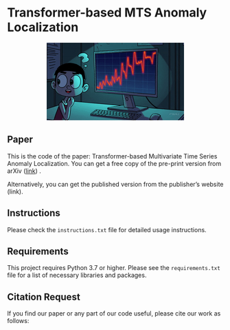 <p align="center">

# Transformer-based MTS Anomaly Localization
</p>

<p align="center">
  <img src="MTSgif.gif" alt="Alt text"/>
</p>



## Paper
This is the code of the paper: Transformer-based Multivariate Time Series  Anomaly Localization.
You can get a free copy of the pre-print version from arXiv ([link](https://arxiv.org/abs/2501.08628)) .

Alternatively, you can get the published version from the publisher’s website (link).
## Instructions
Please check the `instructions.txt` file for detailed usage instructions.

## Requirements
This project requires Python 3.7 or higher. Please see the `requirements.txt` file for a list of necessary libraries and packages.

## Citation Request
If you find our paper or any part of our code useful, please cite our work as follows:

